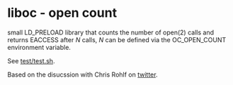 # liboc - open count

small LD_PRELOAD library that counts the number of open(2) calls and returns EACCESS
after _N_ calls, _N_ can be defined via the OC_OPEN_COUNT environment variable.

See [test/test.sh](test/test.sh).

Based on the disucssion with Chris Rohlf on [twitter](https://twitter.com/chrisrohlf/status/1206610746379055104).

